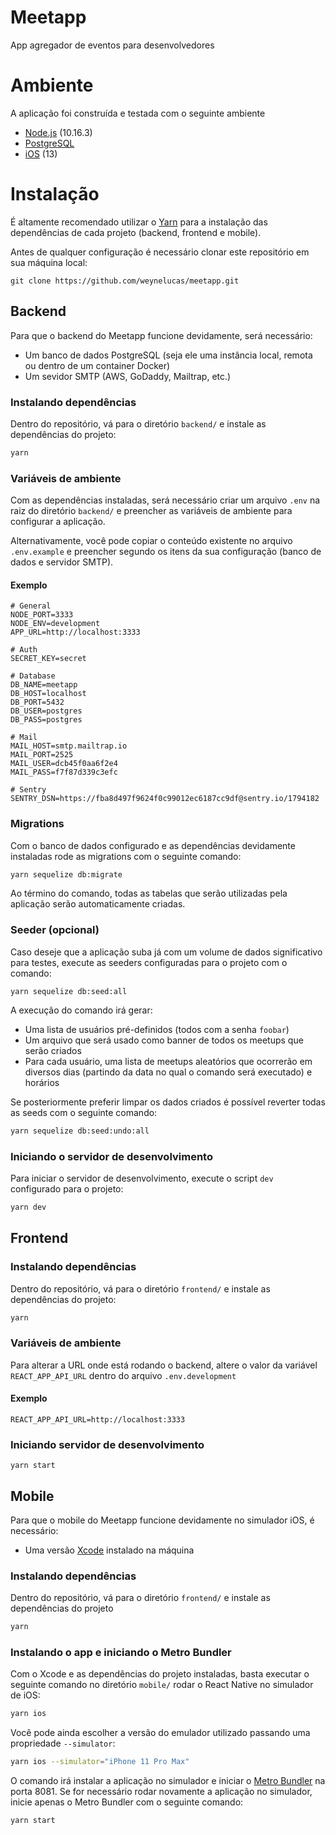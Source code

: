 # Meetapp
App agregador de eventos para desenvolvedores

# Ambiente 
A aplicação foi construída e testada com o seguinte ambiente

- [Node.js](https://nodejs.org/en/) (10.16.3)
- [PostgreSQL](https://www.postgresql.org)
- [iOS](https://www.apple.com/br/ios/ios-13/) (13)

# Instalação
É altamente recomendado utilizar o [Yarn](https://yarnpkg.com/lang/en/) para a instalação das dependências de cada projeto (backend, frontend e mobile).

Antes de qualquer configuração é necessário clonar este repositório em sua máquina local:

```
git clone https://github.com/weynelucas/meetapp.git
```


## Backend
Para que o backend do Meetapp funcione devidamente, será necessário:

- Um banco de dados PostgreSQL (seja ele uma instância local, remota ou dentro de um container Docker)
- Um sevidor SMTP (AWS, GoDaddy, Mailtrap, etc.)

### Instalando dependências
Dentro do repositório, vá para o diretório `backend/` e instale as dependências do projeto:

```bash
yarn
```

### Variáveis de ambiente
Com as dependências instaladas, será necessário criar um arquivo `.env` na raiz do diretório `backend/` e preencher as variáveis de ambiente para configurar a aplicação. 

Alternativamente, você pode copiar o conteúdo existente no arquivo `.env.example` e preencher segundo os itens da sua configuração (banco de dados e servidor SMTP).

#### Exemplo
```
# General
NODE_PORT=3333
NODE_ENV=development
APP_URL=http://localhost:3333

# Auth
SECRET_KEY=secret

# Database
DB_NAME=meetapp
DB_HOST=localhost
DB_PORT=5432
DB_USER=postgres
DB_PASS=postgres

# Mail
MAIL_HOST=smtp.mailtrap.io
MAIL_PORT=2525
MAIL_USER=dcb45f0aa6f2e4
MAIL_PASS=f7f87d339c3efc

# Sentry
SENTRY_DSN=https://fba8d497f9624f0c99012ec6187cc9df@sentry.io/1794182
```

### Migrations
Com o banco de dados configurado e as dependências devidamente instaladas rode as migrations com o seguinte comando:

```bash
yarn sequelize db:migrate
```

Ao término do comando, todas as tabelas que serão utilizadas pela aplicação serão automaticamente criadas.

### Seeder (opcional)

Caso deseje que a aplicação suba já com um volume de dados significativo para testes, execute as seeders configuradas para o projeto com o comando:

```
yarn sequelize db:seed:all
```

A execução do comando irá gerar:

- Uma lista de usuários pré-definidos (todos com a senha `foobar`)
- Um arquivo que será usado como banner de todos os meetups que serão criados
- Para cada usuário, uma lista de meetups aleatórios que ocorrerão em diversos dias (partindo da data no qual o comando será executado) e horários

Se posteriormente preferir limpar os dados criados é possível reverter todas as seeds com o seguinte comando:

```bash
yarn sequelize db:seed:undo:all
```

### Iniciando o servidor de desenvolvimento
Para iniciar o servidor de desenvolvimento, execute o script `dev` configurado para o projeto:

```bash
yarn dev
```

## Frontend
### Instalando dependências
Dentro do repositório, vá para o diretório `frontend/` e instale as dependências do projeto:

```bash
yarn
```

### Variáveis de ambiente

Para alterar a URL onde está rodando o backend, altere o valor da variável `REACT_APP_API_URL` dentro do arquivo `.env.development`

#### Exemplo

```
REACT_APP_API_URL=http://localhost:3333
```

### Iniciando servidor de desenvolvimento

```
yarn start
```

## Mobile

Para que o mobile do Meetapp funcione devidamente no simulador iOS, é necessário:

- Uma versão [Xcode](https://developer.apple.com/xcode/) instalado na máquina

### Instalando dependências

Dentro do repositório, vá para o diretório `frontend/` e instale as dependências do projeto

```bash
yarn
```

### Instalando o app e iniciando o Metro Bundler

Com o Xcode e as dependências do projeto instaladas, basta executar o seguinte comando no diretório `mobile/` rodar o React Native no simulador de iOS:

```bash
yarn ios
```

Você pode ainda escolher a versão do emulador utilizado passando uma propriedade `--simulator`:

```bash
yarn ios --simulator="iPhone 11 Pro Max"
```

O comando irá instalar a aplicação no simulador e iniciar o [Metro Bundler](https://facebook.github.io/metro/) na porta 8081. Se for necessário rodar novamente a aplicação no simulador, inicie apenas o Metro Bundler com o seguinte comando:

```bash
yarn start
```


